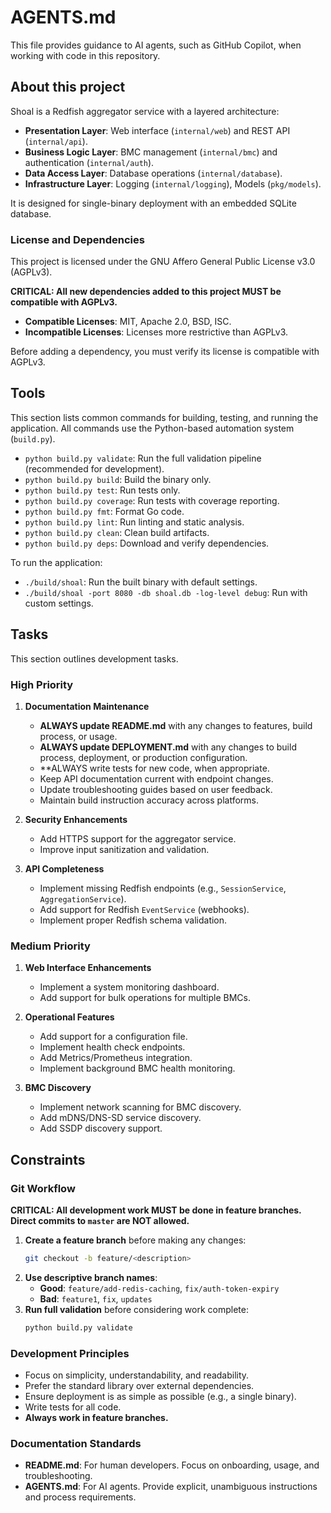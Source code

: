 # AGENTS.md

This file provides guidance to AI agents, such as GitHub Copilot, when working with code in this repository.

## About this project

Shoal is a Redfish aggregator service with a layered architecture:
-   **Presentation Layer**: Web interface (`internal/web`) and REST API (`internal/api`).
-   **Business Logic Layer**: BMC management (`internal/bmc`) and authentication (`internal/auth`).
-   **Data Access Layer**: Database operations (`internal/database`).
-   **Infrastructure Layer**: Logging (`internal/logging`), Models (`pkg/models`).

It is designed for single-binary deployment with an embedded SQLite database.

### License and Dependencies

This project is licensed under the GNU Affero General Public License v3.0 (AGPLv3).

**CRITICAL: All new dependencies added to this project MUST be compatible with AGPLv3.**

-   **Compatible Licenses**: MIT, Apache 2.0, BSD, ISC.
-   **Incompatible Licenses**: Licenses more restrictive than AGPLv3.

Before adding a dependency, you must verify its license is compatible with AGPLv3.

## Tools

This section lists common commands for building, testing, and running the application. All commands use the Python-based automation system (`build.py`).

- `python build.py validate`: Run the full validation pipeline (recommended for development).
- `python build.py build`: Build the binary only.
- `python build.py test`: Run tests only.
- `python build.py coverage`: Run tests with coverage reporting.
- `python build.py fmt`: Format Go code.
- `python build.py lint`: Run linting and static analysis.
- `python build.py clean`: Clean build artifacts.
- `python build.py deps`: Download and verify dependencies.

To run the application:

- `./build/shoal`: Run the built binary with default settings.
- `./build/shoal -port 8080 -db shoal.db -log-level debug`: Run with custom settings.

## Tasks

This section outlines development tasks.

### High Priority

1.  **Documentation Maintenance**
    - **ALWAYS update README.md** with any changes to features, build process, or usage.
    - **ALWAYS update DEPLOYMENT.md** with any changes to build process, deployment, or production configuration.
    - **ALWAYS write tests for new code, when appropriate.
    - Keep API documentation current with endpoint changes.
    - Update troubleshooting guides based on user feedback.
    - Maintain build instruction accuracy across platforms.

2.  **Security Enhancements**
    - Add HTTPS support for the aggregator service.
    - Improve input sanitization and validation.

3.  **API Completeness**
    - Implement missing Redfish endpoints (e.g., `SessionService`, `AggregationService`).
    - Add support for Redfish `EventService` (webhooks).
    - Implement proper Redfish schema validation.

### Medium Priority

1.  **Web Interface Enhancements**
    - Implement a system monitoring dashboard.
    - Add support for bulk operations for multiple BMCs.

2.  **Operational Features**
    - Add support for a configuration file.
    - Implement health check endpoints.
    - Add Metrics/Prometheus integration.
    - Implement background BMC health monitoring.

3.  **BMC Discovery**
    - Implement network scanning for BMC discovery.
    - Add mDNS/DNS-SD service discovery.
    - Add SSDP discovery support.

## Constraints

### Git Workflow

**CRITICAL: All development work MUST be done in feature branches. Direct commits to `master` are NOT allowed.**

1.  **Create a feature branch** before making any changes:
    ```bash
    git checkout -b feature/<description>
    ```
2.  **Use descriptive branch names**:
    - **Good**: `feature/add-redis-caching`, `fix/auth-token-expiry`
    - **Bad**: `feature1`, `fix`, `updates`
3.  **Run full validation** before considering work complete:
    ```bash
    python build.py validate
    ```

### Development Principles

-   Focus on simplicity, understandability, and readability.
-   Prefer the standard library over external dependencies.
-   Ensure deployment is as simple as possible (e.g., a single binary).
-   Write tests for all code.
-   **Always work in feature branches.**

### Documentation Standards

-   **README.md**: For human developers. Focus on onboarding, usage, and troubleshooting.
-   **AGENTS.md**: For AI agents. Provide explicit, unambiguous instructions and process requirements.
